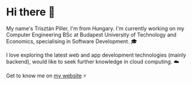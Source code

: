 # Hi there 👋

My name's Trisztán Piller, I'm from Hungary. I'm currently working on my Computer Engineering BSc at Budapest University of Technology and Economics, specialising in Software Development. 🎓

I love exploring the latest web and app development technologies (mainly backend), would like to seek further knowledge in cloud computing. ☁️

Get to know me on [my website](https://triszt4n.xyz/) ⚡
